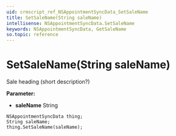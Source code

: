 ```yaml
---
uid: crmscript_ref_NSAppointmentSyncData_SetSaleName
title: SetSaleName(String saleName)
intellisense: NSAppointmentSyncData.SetSaleName
keywords: NSAppointmentSyncData, GetSaleName
so.topic: reference
---
```


# SetSaleName(String saleName)

Sale heading (short description?)

**Parameter:** 
 - **saleName** String

```crmscript
NSAppointmentSyncData thing;
String saleName;
thing.SetSaleName(saleName);
```


